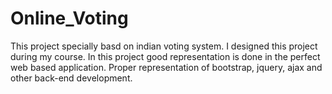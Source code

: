 # Online_Voting
This project specially basd on indian voting system. I designed this project during my course. In this project good representation is done
in the perfect web based application. Proper representation of bootstrap, jquery, ajax and other back-end development.
